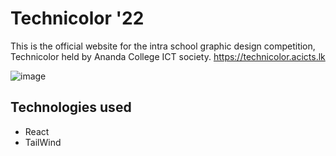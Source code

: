 # Technicolor '22

This is the official website for the intra school graphic design competition, Technicolor held by Ananda College ICT society.
https://technicolor.acicts.lk

![image](https://user-images.githubusercontent.com/41909955/193402959-917d5fc6-d0ab-4271-b5dc-3fdf8f13119a.png)


## Technologies used
- React
- TailWind
